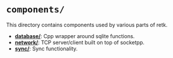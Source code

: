 # `components/`

This directory contains components used by various parts of retk.

* [**database/**](./database): Cpp wrapper around sqlite functions.
* [**network/**](./network): TCP server/client built on top of socketpp.
* [**sync/**](./sync): Sync functionality.